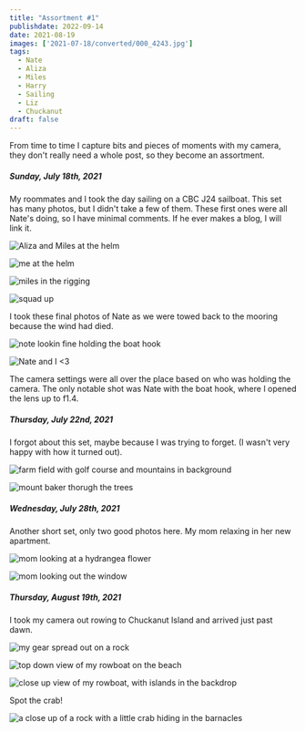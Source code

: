 ```yaml
---
title: "Assortment #1"
publishdate: 2022-09-14
date: 2021-08-19
images: ['2021-07-18/converted/000_4243.jpg']
tags:
  - Nate
  - Aliza
  - Miles
  - Harry
  - Sailing
  - Liz
  - Chuckanut
draft: false
---
```


From time to time I capture bits and pieces of moments with my camera, they don't really need a whole post, so they become an assortment.

##### Sunday, July 18th, 2021

My roommates and I took the day sailing on a CBC J24 sailboat.  This set has many photos, but I didn't take a few of them.  These first ones were all Nate's doing, so I have minimal comments.  If he ever makes a blog, I will link it.

![Aliza and Miles at the helm](2021-07-18/converted/000_4155.jpg)

![me at the helm](2021-07-18/converted/000_4158.jpg)

![miles in the rigging](2021-07-18/converted/000_4181.jpg)

![squad up](2021-07-18/converted/000_4202.jpg)

I took these final photos of Nate as we were towed back to the mooring because the wind had died.

![note lookin fine holding the boat hook](2021-07-18/converted/000_4243.jpg)

![Nate and I &lt;3](2021-07-18/converted/000_4270.jpg)

The camera settings were all over the place based on who was holding the camera.  The only notable shot was Nate with the boat hook, where I opened the lens up to f1.4.

##### Thursday, July 22nd, 2021

I forgot about this set, maybe because I was trying to forget. (I wasn't very happy with how it turned out).

![farm field with golf course and mountains in background](2021-07-22/converted/DSC00221.jpg)

![mount baker thorugh the trees](2021-07-22/converted/DSC00228.jpg)

##### Wednesday, July 28th, 2021

Another short set, only two good photos here.  My mom relaxing in her new apartment.

![mom looking at a hydrangea flower](2021-07-28/converted/DSC00252.jpg)

![mom looking out the window](2021-07-28/converted/DSC00256.jpg)

##### Thursday, August 19th, 2021

I took my camera out rowing to Chuckanut Island and arrived just past dawn.

![my gear spread out on a rock](2021-08-19/converted/DSC00343.jpg)

![top down view of my rowboat on the beach](2021-08-19/converted/DSC00368.jpg)

![close up view of my rowboat, with islands in the backdrop](2021-08-19/converted/DSC00369.jpg)

Spot the crab!

![a close up of a rock with a little crab hiding in the barnacles](2021-08-19/converted/DSC00382.jpg)
